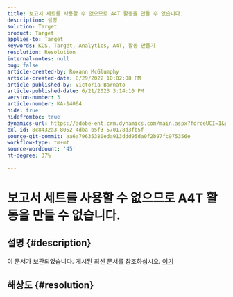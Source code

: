 ```yaml
---
title: 보고서 세트를 사용할 수 없으므로 A4T 활동을 만들 수 없습니다.
description: 설명
solution: Target
product: Target
applies-to: Target
keywords: KCS, Target, Analytics, A4T, 활동 만들기
resolution: Resolution
internal-notes: null
bug: false
article-created-by: Roxann McGlumphy
article-created-date: 8/29/2022 10:02:08 PM
article-published-by: Victoria Barnato
article-published-date: 6/21/2023 3:14:10 PM
version-number: 3
article-number: KA-14064
hide: true
hidefromtoc: true
dynamics-url: https://adobe-ent.crm.dynamics.com/main.aspx?forceUCI=1&pagetype=entityrecord&etn=knowledgearticle&id=fc0a3834-e627-ed11-9db1-002248086d3d
exl-id: 8c8432a3-8052-4dba-b5f3-570178d3fb5f
source-git-commit: aa6a79635380eda913ddd95da0f2b97fc975356e
workflow-type: tm+mt
source-wordcount: '45'
ht-degree: 37%

---
```


# 보고서 세트를 사용할 수 없으므로 A4T 활동을 만들 수 없습니다.

## 설명 {#description}

이 문서가 보관되었습니다. 게시된 최신 문서를 참조하십시오. [여기](https://experienceleague.adobe.com/search.html#sort=relevancy)

## 해상도 {#resolution}

